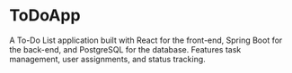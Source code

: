 # ToDoApp
A To-Do List application built with React for the front-end, Spring Boot for the back-end, and PostgreSQL for the database. Features task management, user assignments, and status tracking.
